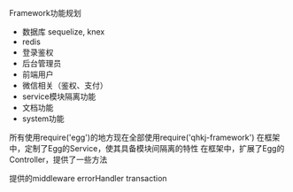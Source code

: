 Framework功能规划

- 数据库 sequelize, knex
- redis
- 登录鉴权
- 后台管理员
- 前端用户
- 微信相关（鉴权、支付）
- service模块隔离功能
- 文档功能
- system功能



所有使用require('egg')的地方现在全部使用require('qhkj-framework')
在框架中，定制了Egg的Service，使其具备模块间隔离的特性
在框架中，扩展了Egg的Controller，提供了一些方法


提供的middleware
errorHandler
transaction